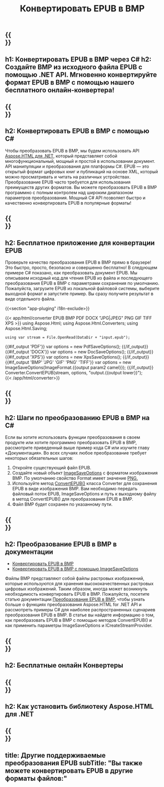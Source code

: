﻿---
translation: true
template: /templates/_template-conversion-child.md
title: Конвертировать EPUB в BMP
description: Пример C# кода для преобразования EPUB в BMP. Попробуйте онлайн-конвертер EPUB в BMP бесплатно!
url: /net/conversion/epub-to-bmp/
family: html
platformtag: net
feature: conversion
informat: EPUB
outformat: BMP
otherformats: PDF DOCX XPS GIF JPEG PNG TIFF
---

{{<section banner>}}
---
h1: Конвертировать EPUB в BMP через C#
h2: Создайте BMP из исходного файла EPUB с помощью .NET API. Мгновенно конвертируйте формат EPUB в BMP с помощью нашего бесплатного онлайн-конвертера!
---

{{<section overview>}}
---
h2: Конвертировать EPUB в BMP с помощью C#
---

Чтобы преобразовать EPUB в BMP, мы будем использовать API [Aspose.HTML для .NET](https://products.aspose.com/html/net/), который представляет собой многофункциональный, мощный и простой в использовании документ. API манипуляции и преобразования для платформы C#. EPUB — это открытый формат цифровых книг и публикаций на основе XML, который можно просматривать и читать на различных устройствах. Преобразование EPUB часто требуется для использования преимуществ других форматов. Вы можете преобразовать EPUB в BMP программно с полным контролем над широким диапазоном параметров преобразования. Мощный C# API позволяет быстро и качественно конвертировать EPUB в популярные форматы!

{{<section demos>}}
---
h2: Бесплатное приложение для конвертации EPUB
---

Проверьте качество преобразования EPUB в BMP прямо в браузере! Это быстро, просто, безопасно и совершенно бесплатно! В следующем примере C# показано, как преобразовать документ EPUB. Мы описываем исходный код для чтения EPUB из файла и последующего преобразования EPUB в BMP с параметрами сохранения по умолчанию. Пожалуйста, загрузите EPUB из локальной файловой системы, выберите выходной формат и запустите пример. Вы сразу получите результат в виде отдельного файла.

{{<section "app-pluging" i18n-exclude>}}

{{< app/html/converter EPUB BMP PDF DOCX "JPG|JPEG" PNG GIF TIFF XPS >}}
using Aspose.Html;
using Aspose.Html.Converters;
using Aspose.Html.Saving;

    using var stream = File.OpenRead(DataDir + "input.epub");
{{#if_output 'PDF'}}
    var options = new PdfSaveOptions();
{{/if_output}}
{{#if_output 'DOCX'}}
    var options = new DocSaveOptions();
{{/if_output}}
{{#if_output 'XPS'}}
    var options = new XpsSaveOptions();
{{/if_output}}
{{#if_output 'BMP' 'JPG' 'GIF' 'PNG' 'TIFF'}}
    var options = new ImageSaveOptions(ImageFormat.{{output param2 camel}});
{{/if_output}}
    Converter.ConvertEPUB(stream, options, "output.{{output lower}}");   
{{< /app/html/converter>}}


{{<section steps>}}
---
h2: Шаги по преобразованию EPUB в BMP на C#
---

Если вы хотите использовать функции преобразования в своем продукте или хотите программно преобразовать EPUB в BMP, рассмотрите приведенный выше пример кода C# или изучите главу «Документация». Во всех случаях любое преобразование требует некоторых обязательных шагов:

1. Откройте существующий файл EPUB.
1. Создайте новый объект [ImageSaveOptions](https://reference.aspose.com/html/net/aspose.html.saving/imagesaveoptions/) с форматом изображения BMP. По умолчанию свойство Format имеет значение [PNG.](https://reference.aspose.com/html/net/aspose.html.rendering.image/imageformat/)
1. Используйте метод [ConvertEPUB()](https://reference.aspose.com/html/net/aspose.html.converters.converter/convertepub/) класса Converter для сохранения EPUB в виде изображения BMP. Вам необходимо передать файловый поток EPUB, ImageSaveOptions и путь к выходному файлу в метод ConvertEPUB() для преобразования EPUB в BMP.
1. Файл BMP будет сохранен по указанному пути.

{{<section documentation>}}
---
h2: Преобразование EPUB в BMP в документации
---

  - <a href="https://docs.aspose.com/html/net/converting-between-formats/epub-to-bmp/#convert-epub-to-bmp" target="_blank">Конвертировать EPUB в BMP</a>
  - <a href="https://docs.aspose.com/html/net/converting-between-formats/epub-to-bmp/#convert-epub-to-bmp-using-imagesaveoptions" target="_blank" >Конвертировать EPUB в BMP с помощью ImageSaveOptions</a>

Файлы BMP представляют собой файлы растровых изображений, которые используются для хранения высококачественных растровых цифровых изображений. Таким образом, иногда может возникнуть необходимость конвертировать EPUB в BMP. Пожалуйста, посетите статью документации [Преобразование EPUB в BMP,](https://docs.aspose.com/html/net/converting-between-formats/html-to-bmp/) чтобы узнать больше о функциях преобразования Aspose.HTML for .NET API и рассмотреть примеры C# для наиболее распространенных сценариев преобразования EPUB в BMP. В статье вы найдете информацию о том, как преобразовать EPUB в BMP с помощью методов ConvertEPUB() и как применить параметры ImageSaveOptions и ICreateStreamProvider.

{{<section online-converters>}}
---
h2: Бесплатные онлайн Конвертеры
---

{{<section get-started>}}
---
h2: Как установить библиотеку Aspose.HTML для .NET
---

{{<section other-conversions>}}
---
title: Другие поддерживаемые преобразования EPUB
subTitle: "Вы также можете конвертировать EPUB в другие форматы файлов:"
---